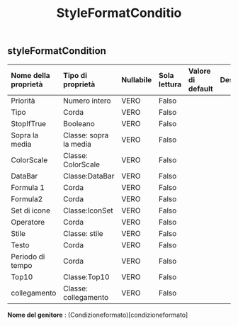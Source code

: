 ﻿---
title: StyleFormatConditio
second_title: Aspose.Cells Cloud Documen
type: docs
url: /it/specification/model/styleformatcondition/
description: "Aspose.Cells Specifica del modello cloud: StyleFormatCondition. Gestisci facilmente Excel e altri fogli di calcolo con funzionalità come apertura, generazione, modifica, divisione, unione, confronto e conversione"
weight: 50
---
## **styleFormatCondition**

 

| Nome della proprietà| Tipo di proprietà| Nullabile| Sola lettura| Valore di default| Descrizione|
|:- |:- |:- |:- |:- |:- |
| Priorità| Numero intero| VERO| Falso|||
| Tipo| Corda| VERO| Falso|||
| StopIfTrue| Booleano| VERO| Falso|||
| Sopra la media| Classe: sopra la media| VERO| Falso|||
| ColorScale| Classe: ColorScale| VERO| Falso|||
| DataBar| Classe:DataBar| VERO| Falso|||
| Formula 1| Corda| VERO| Falso|||
| Formula2| Corda| VERO| Falso|||
| Set di icone| Classe:IconSet| VERO| Falso|||
| Operatore| Corda| VERO| Falso|||
| Stile| Classe: stile| VERO| Falso|||
| Testo| Corda| VERO| Falso|||
| Periodo di tempo| Corda| VERO| Falso|||
| Top10| Classe:Top10| VERO| Falso|||
| collegamento| Classe: collegamento| VERO| Falso|||

**Nome del genitore** : (Condizioneformato)[condizioneformato]